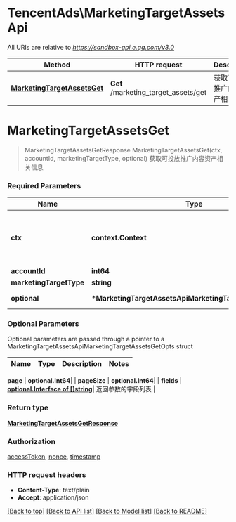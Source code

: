 # TencentAds\MarketingTargetAssetsApi

All URIs are relative to *https://sandbox-api.e.qq.com/v3.0*

Method | HTTP request | Description
------------- | ------------- | -------------
[**MarketingTargetAssetsGet**](MarketingTargetAssetsApi.md#MarketingTargetAssetsGet) | **Get** /marketing_target_assets/get |  获取可投放推广内容资产相关信息


# **MarketingTargetAssetsGet**
> MarketingTargetAssetsGetResponse MarketingTargetAssetsGet(ctx, accountId, marketingTargetType, optional)
 获取可投放推广内容资产相关信息

### Required Parameters

Name | Type | Description  | Notes
------------- | ------------- | ------------- | -------------
 **ctx** | **context.Context** | context for authentication, logging, cancellation, deadlines, tracing, etc.
  **accountId** | **int64**|  | 
  **marketingTargetType** | **string**|  | 
 **optional** | ***MarketingTargetAssetsApiMarketingTargetAssetsGetOpts** | optional parameters | nil if no parameters

### Optional Parameters
Optional parameters are passed through a pointer to a MarketingTargetAssetsApiMarketingTargetAssetsGetOpts struct

Name | Type | Description  | Notes
------------- | ------------- | ------------- | -------------


 **page** | **optional.Int64**|  | 
 **pageSize** | **optional.Int64**|  | 
 **fields** | [**optional.Interface of []string**](string.md)| 返回参数的字段列表 | 

### Return type

[**MarketingTargetAssetsGetResponse**](MarketingTargetAssetsGetResponse.md)

### Authorization

[accessToken](../README.md#accessToken), [nonce](../README.md#nonce), [timestamp](../README.md#timestamp)

### HTTP request headers

 - **Content-Type**: text/plain
 - **Accept**: application/json

[[Back to top]](#) [[Back to API list]](../README.md#documentation-for-api-endpoints) [[Back to Model list]](../README.md#documentation-for-models) [[Back to README]](../README.md)

